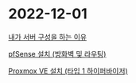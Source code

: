 # 2022-12-01

[내가 서버 구성을 하는 이유](../ServerConfiguration/Reasons_Why.md)

[pfSense 설치 (방화벽 및 라우팅)](../ServerConfiguration/Install_pfSense.md)

[Proxmox VE 설치 (타입 1 하이퍼바이저)](../ServerConfiguration/Install_Proxmox_VE.md)
